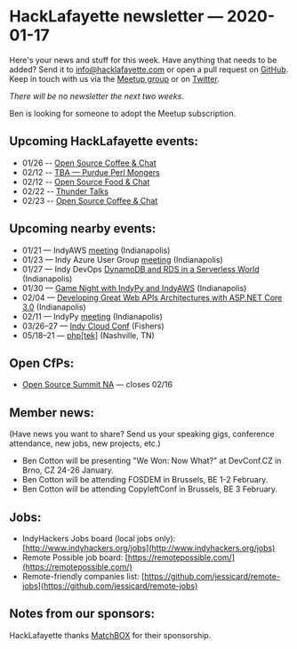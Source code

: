 # HackLafayette newsletter — 2020-01-17

Here's your news and stuff for this week. Have anything that needs to be added? Send it to info@hacklafayette.com or open a pull request on [GitHub](https://github.com/hacklafayette/newsletter). Keep in touch with us via the [Meetup group](https://www.meetup.com/hacklafayette/) or on [Twitter](https://twitter.com/hacklafayette).

*There will be no newsletter the next two weeks.*

Ben is looking for someone to adopt the Meetup subscription.

## Upcoming HackLafayette events:

- 01/26 -- [Open Source Coffee & Chat](https://www.meetup.com/hacklafayette/events/jjppjrybccbjc/)
- 02/12 -- [TBA — Purdue Perl Mongers](https://www.meetup.com/hacklafayette/events/vkwlfpybcdbqb/)
- 02/12 -- [Open Source Food & Chat](https://www.meetup.com/hacklafayette/events/fwnpjrybcdbqb/)
- 02/22 -- [Thunder Talks ](https://www.meetup.com/hacklafayette/events/267711894/)
- 02/23 -- [Open Source Coffee & Chat](https://www.meetup.com/hacklafayette/events/jjppjrybcdbfc/)

## Upcoming nearby events:

- 01/21 — IndyAWS [meeting](https://www.meetup.com/IndyAWS/events/mvstlrybccbcc/) (Indianapolis)
- 01/23 — Indy Azure User Group [meeting](https://www.meetup.com/Indy-Azure-User-Group/events/xkhznpybccbfc/) (Indianapolis)
- 01/27 — Indy DevOps [DynamoDB and RDS in a Serverless World](https://www.meetup.com/IndyDevOps/events/bctljrybccblc/) (Indianapolis)
- 01/30 — [Game Night with IndyPy and IndyAWS](https://www.meetup.com/IndyAWS/events/267323319/) (Indianapolis)
- 02/04 — [Developing Great Web APIs Architectures with ASP.NET Core 3.0](https://www.meetup.com/Indy-NET-Consortium/events/267358381/) (Indianapolis)
- 02/11 — IndyPy [meeting](https://www.meetup.com/indypy/events/bxqbmqybcdbpb/) (Indianapolis)
- 03/26–27 — [Indy Cloud Conf](https://2020.indycloudconf.com/) (Fishers)
- 05/18–21 — [php[tek]](https://tek.phparch.com/) (Nashville, TN)

## Open CfPs:

- [Open Source Summit NA](https://events.linuxfoundation.org/open-source-summit-north-america/program/cfp/#overview) — closes 02/16

## Member news:

(Have news you want to share? Send us your speaking gigs, conference attendance, new jobs, new projects, etc.)

* Ben Cotton will be presenting "We Won: Now What?" at DevConf.CZ in Brno, CZ 24-26 January.
* Ben Cotton will be attending FOSDEM in Brussels, BE 1-2 February.
* Ben Cotton will be attending CopyleftConf in Brussels, BE 3 February.

## Jobs:

- IndyHackers Jobs board (local jobs only): [http://www.indyhackers.org/jobs](http://www.indyhackers.org/jobs)
- Remote Possible job board: [https://remotepossible.com/](https://remotepossible.com/)
- Remote-friendly companies list: [https://github.com/jessicard/remote-jobs](https://github.com/jessicard/remote-jobs)

## Notes from our sponsors:

HackLafayette thanks [MatchBOX](http://matchboxstudio.org/) for their sponsorship.
